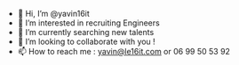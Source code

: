 - 👋 Hi, I’m @yavin16it
- 👀 I’m interested in recruiting Engineers
- 🌱 I’m currently searching new talents
- 💞️ I’m looking to collaborate with you !
- 📫 How to reach me : yavin@le16it.com or 06 99 50 53 92
